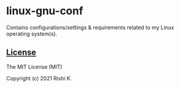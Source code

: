 # linux-gnu-conf
Contains configurations/settings &amp; requirements related to my Linux operating system(s).

[License](LICENSE)
------------------

The MIT License (MIT)

Copyright (c) 2021 Rishi K.
